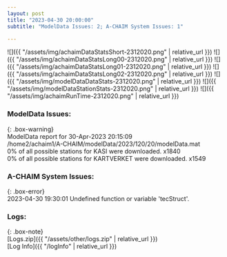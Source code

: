 ```yaml
---
layout: post
title: "2023-04-30 20:00:00"
subtitle: "ModelData Issues: 2; A-CHAIM System Issues: 1"

---
```


![]({{ "/assets/img/achaimDataStatsShort-2312020.png" | relative_url }})
![]({{ "/assets/img/achaimDataStatsLong00-2312020.png" | relative_url }})
![]({{ "/assets/img/achaimDataStatsLong01-2312020.png" | relative_url }})
![]({{ "/assets/img/achaimDataStatsLong02-2312020.png" | relative_url }})
![]({{ "/assets/img/modelDataDataStats-2312020.png" | relative_url }})
![]({{ "/assets/img/modelDataStationStats-2312020.png" | relative_url }})
![]({{ "/assets/img/achaimRunTime-2312020.png" | relative_url }})


### ModelData Issues:  
  
{: .box-warning}  
 ModelData report for 30-Apr-2023 20:15:09   
 /home2/achaim1/A-CHAIM/modelData/2023/120/20/modelData.mat   
 0% of all possible stations for KASI were downloaded. x1840   
 0% of all possible stations for KARTVERKET were downloaded. x1549   
  
### A-CHAIM System Issues:  
  
{: .box-error}  
2023-04-30 19:30:01 Undefined function or variable 'tecStruct'.  

### Logs:  
  
{: .box-note}  
[Logs.zip]({{ "/assets/other/logs.zip" | relative_url }})  
[Log Info]({{ "/logInfo" | relative_url }})  
